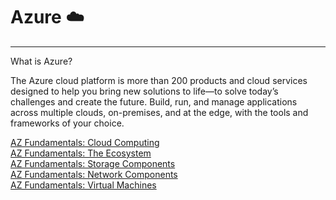 # Azure :cloud:
----
What is Azure?


The Azure cloud platform is more than 200 products and cloud services designed to help you bring new solutions to life—to solve today’s challenges and create the future. Build, run, and manage applications across multiple clouds, on-premises, and at the edge, with the tools and frameworks of your choice.

[AZ Fundamentals: Cloud Computing](AZ%20Fundamentals%20Cloud%20Computing.md)  
[AZ Fundamentals: The Ecosystem](AZ%20Fundamentals%20The%20Ecosystem.md)  
[AZ Fundamentals: Storage Components](AZ%20Fundamentals%20Storage%20Components.md)  
[AZ Fundamentals: Network Components](AZ%20Fundamentals%20Network%20Components.md)  
[AZ Fundamentals: Virtual Machines](AZ%20Fundamentals%20Virtual%20Machines.md)
